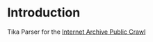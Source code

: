 # Introduction

Tika Parser for the [Internet Archive Public Crawl](http://blog.archive.org/2012/10/26/80-terabytes-of-archived-web-crawl-data-available-for-research/)
